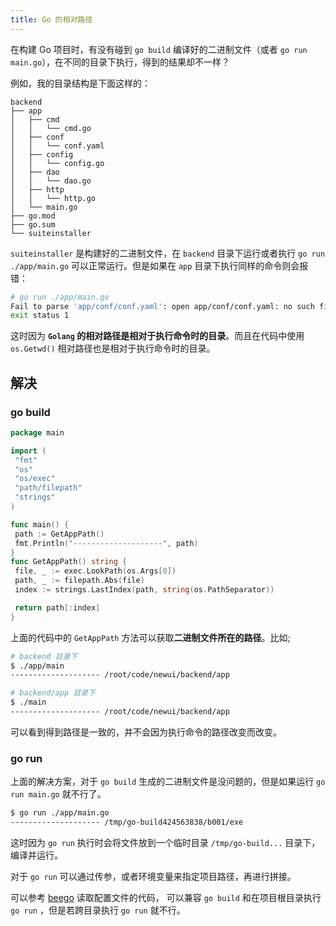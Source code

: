 ```yaml
---
title: Go 的相对路径
---
```


在构建 Go 项目时，有没有碰到 `go build` 编译好的二进制文件（或者 `go run main.go`），在不同的目录下执行，得到的结果却不一样？

例如，我的目录结构是下面这样的：

```
backend
├── app
│   ├── cmd
│   │   └── cmd.go
│   ├── conf
│   │   └── conf.yaml
│   ├── config
│   │   └── config.go
│   ├── dao
│   │   └── dao.go
│   ├── http
│   │   └── http.go
│   └── main.go
├── go.mod
├── go.sum
└── suiteinstaller
```

`suiteinstaller` 是构建好的二进制文件，在 `backend` 目录下运行或者执行 `go run ./app/main.go` 可以正常运行。但是如果在 `app`
目录下执行同样的命令则会报错：

```sh
# go run ./app/main.go
Fail to parse 'app/conf/conf.yaml': open app/conf/conf.yaml: no such file or directory
exit status 1
```

这时因为 **`Golang` 的相对路径是相对于执行命令时的目录**。而且在代码中使用 `os.Getwd()` 相对路径也是相对于执行命令时的目录。

## 解决

### go build

```go
package main

import (
 "fmt"
 "os"
 "os/exec"
 "path/filepath"
 "strings"
)

func main() {
 path := GetAppPath()
 fmt.Println("--------------------", path)
}
func GetAppPath() string {
 file, _ := exec.LookPath(os.Args[0])
 path, _ := filepath.Abs(file)
 index := strings.LastIndex(path, string(os.PathSeparator))

 return path[:index]
}
```

上面的代码中的 `GetAppPath` 方法可以获取**二进制文件所在的路径**。比如;

```sh
# backend 目录下
$ ./app/main
-------------------- /root/code/newui/backend/app

# backend/app 目录下
$ ./main
-------------------- /root/code/newui/backend/app
```

可以看到得到路径是一致的，并不会因为执行命令的路径改变而改变。

### go run

上面的解决方案，对于 `go build` 生成的二进制文件是没问题的，但是如果运行 `go run main.go` 就不行了。

```sh
$ go run ./app/main.go
-------------------- /tmp/go-build424563838/b001/exe
```

这时因为 `go run`  执行时会将文件放到一个临时目录 `/tmp/go-build...` 目录下，编译并运行。

对于 `go run` 可以通过传参，或者环境变量来指定项目路径，再进行拼接。

可以参考 [beego](https://github.com/astaxie/beego/blob/master/config.go#L133-L146) 读取配置文件的代码，
可以兼容 `go build` 和在项目根目录执行 `go run` ，但是若跨目录执行 `go run` 就不行。
